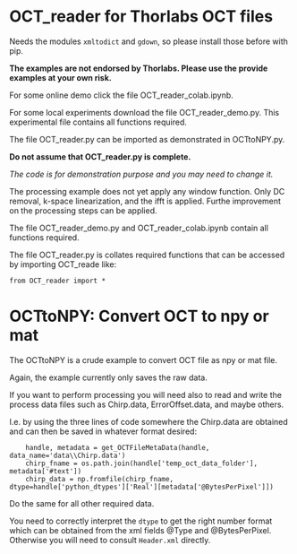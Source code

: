 # OCT_reader for Thorlabs OCT files
Needs the modules `xmltodict` and `gdown`, so please install those before with pip.

**The examples are not endorsed by Thorlabs. Please use the provide examples at your own risk.**

For some online demo click the file OCT_reader_colab.ipynb.

For some local experiments download the file OCT_reader_demo.py.
This experimental file contains all functions required.

The file OCT_reader.py can be imported as demonstrated in OCTtoNPY.py.

**Do not assume that OCT_reader.py is complete.**

*The code is for demonstration purpose and you may need to change it.*

The processing example does not yet apply any window function.
Only DC removal, k-space linearization, and the ifft is applied.
Furthe improvement on the processing steps can be applied.

The file OCT_reader_demo.py and OCT_reader_colab.ipynb contain all functions required.

The file OCT_reader.py is collates required functions that can be accessed by importing OCT_reade like:

`from OCT_reader import *`

# OCTtoNPY: Convert OCT to npy or mat
The OCTtoNPY is a crude example to convert OCT file as npy or mat file.

Again, the example currently only saves the raw data.

If you want to perform processing you will need also to read and write the process data files such as
Chirp.data, ErrorOffset.data, and maybe others.

I.e. by using the three lines of code somewhere the Chirp.data are obtained and can then
be saved in whatever format desired:
```
    handle, metadata = get_OCTFileMetaData(handle, data_name='data\\Chirp.data')
    chirp_fname = os.path.join(handle['temp_oct_data_folder'], metadata['#text'])
    chirp_data = np.fromfile(chirp_fname, dtype=handle['python_dtypes']['Real'][metadata['@BytesPerPixel']])
```
Do the same for all other required data.

You need to correctly interpret the `dtype` to get the right number format which can be obtained from the xml fields
@Type and @BytesPerPixel.
Otherwise you will need to consult `Header.xml` directly.
